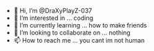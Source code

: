 - 👋 Hi, I’m @DraXyPlayZ-037 
- 👀 I’m interested in ... coding
- 🌱 I’m currently learning ... how to make friends
- 💞️ I’m looking to collaborate on ... nothing 
- 📫 How to reach me ... you cant im not human

<!---
DraXyPlayZ-037/DraXyPlayZ-037 is a ✨ special ✨ repository because its `README.md` (this file) appears on your GitHub profile.
You can click the Preview link to take a look at your changes.
--->
